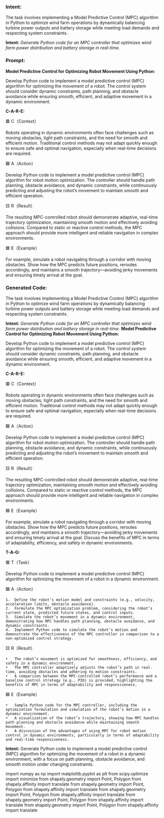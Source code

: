 ### Intent:
The task involves implementing a Model Predictive Control (MPC) algorithm in Python to optimize wind farm operations by dynamically balancing turbine power outputs and battery storage while meeting load demands and respecting system constraints.  

**Intent:** *Generate Python code for an MPC controller that optimizes wind farm power distribution and battery storage in real-time.*

### Prompt:
**Model Predictive Control for Optimizing Robot Movement Using Python:**

Develop Python code to implement a model predictive control (MPC) algorithm for optimizing the movement of a robot. The control system should consider dynamic constraints, path planning, and obstacle avoidance while ensuring smooth, efficient, and adaptive movement in a dynamic environment.

**C-A-R-E:**

🟥 C（Context）

Robots operating in dynamic environments often face challenges such as moving obstacles, tight path constraints, and the need for smooth and efficient motion. Traditional control methods may not adapt quickly enough to ensure safe and optimal navigation, especially when real-time decisions are required.

🟩 A（Action）

Develop Python code to implement a model predictive control (MPC) algorithm for robot motion optimization. The controller should handle path planning, obstacle avoidance, and dynamic constraints, while continuously predicting and adjusting the robot’s movement to maintain smooth and efficient operation.

🟨 R（Result）

The resulting MPC-controlled robot should demonstrate adaptive, real-time trajectory optimization, maintaining smooth motion and effectively avoiding collisions. Compared to static or reactive control methods, the MPC approach should provide more intelligent and reliable navigation in complex environments.

🟦 E（Example）

For example, simulate a robot navigating through a corridor with moving obstacles. Show how the MPC predicts future positions, reroutes accordingly, and maintains a smooth trajectory—avoiding jerky movements and ensuring timely arrival at the goal.

### Generated Code:
The task involves implementing a Model Predictive Control (MPC) algorithm in Python to optimize wind farm operations by dynamically balancing turbine power outputs and battery storage while meeting load demands and respecting system constraints.  

**Intent:** *Generate Python code for an MPC controller that optimizes wind farm power distribution and battery storage in real-time.*
**Model Predictive Control for Optimizing Robot Movement Using Python:**

Develop Python code to implement a model predictive control (MPC) algorithm for optimizing the movement of a robot. The control system should consider dynamic constraints, path planning, and obstacle avoidance while ensuring smooth, efficient, and adaptive movement in a dynamic environment.

**C-A-R-E:**

🟥 C（Context）

Robots operating in dynamic environments often face challenges such as moving obstacles, tight path constraints, and the need for smooth and efficient motion. Traditional control methods may not adapt quickly enough to ensure safe and optimal navigation, especially when real-time decisions are required.

🟩 A（Action）

Develop Python code to implement a model predictive control (MPC) algorithm for robot motion optimization. The controller should handle path planning, obstacle avoidance, and dynamic constraints, while continuously predicting and adjusting the robot’s movement to maintain smooth and efficient operation.

🟨 R（Result）

The resulting MPC-controlled robot should demonstrate adaptive, real-time trajectory optimization, maintaining smooth motion and effectively avoiding collisions. Compared to static or reactive control methods, the MPC approach should provide more intelligent and reliable navigation in complex environments.

🟦 E（Example）

For example, simulate a robot navigating through a corridor with moving obstacles. Show how the MPC predicts future positions, reroutes accordingly, and maintains a smooth trajectory—avoiding jerky movements and ensuring timely arrival at the goal. Discuss the benefits of MPC in terms of adaptability, efficiency, and safety in dynamic environments.

**T-A-G:**

🟥 T（Task）

Develop Python code to implement a model predictive control (MPC) algorithm for optimizing the movement of a robot in a dynamic environment.

🟩 A（Action）

	1.	Define the robot’s motion model and constraints (e.g., velocity, acceleration limits, obstacle avoidance).
	2.	Formulate the MPC optimization problem, considering the robot’s current state, predicted future states, and control inputs.
	3.	Simulate the robot’s movement in a dynamic environment, demonstrating how MPC handles path planning, obstacle avoidance, and dynamic constraints.
	4.	Implement Python code to simulate the robot’s motion and demonstrate the effectiveness of the MPC controller in comparison to a non-optimized control strategy.

🟨 R（Result）

	•	The robot’s movement is optimized for smoothness, efficiency, and safety in a dynamic environment.
	•	The MPC controller adaptively adjusts the robot’s path in real-time, avoiding obstacles and adhering to motion constraints.
	•	A comparison between the MPC-controlled robot’s performance and a baseline control strategy (e.g., PID) is provided, highlighting the benefits of MPC in terms of adaptability and responsiveness.

🟦 E（Example）

	•	Sample Python code for the MPC controller, including the optimization formulation and simulation of the robot’s motion in a dynamic environment.
	•	A visualization of the robot’s trajectory, showing how MPC handles path planning and obstacle avoidance while maintaining smooth movement.
	•	A discussion of the advantages of using MPC for robot motion control in dynamic environments, particularly in terms of adaptability and real-time responsiveness.

**Intent:** Generate Python code to implement a model predictive control (MPC) algorithm for optimizing the movement of a robot in a dynamic environment, with a focus on path planning, obstacle avoidance, and smooth motion under changing constraints.

import numpy as np
import matplotlib.pyplot as plt
from scipy.optimize import minimize
from shapely.geometry import Point, Polygon
from shapely.affinity import translate
from shapely.geometry import Point, Polygon
from shapely.affinity import translate
from shapely.geometry import Point, Polygon
from shapely.affinity import translate
from shapely.geometry import Point, Polygon
from shapely.affinity import translate
from shapely.geometry import Point, Polygon
from shapely.affinity import translate
